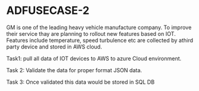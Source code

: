 # ADFUSECASE-2
GM is one of the leading heavy vehicle manufacture company. To improve their service thay are
planning to rollout new features based on IOT. Features include temperature, speed turbulence etc are collected by athird party device and stored in AWS cloud. 

Task1: pull all data of IOT devices to AWS to azure Cloud environment.

Task 2: Validate the data for proper format JSON data.

Task 3: Once validated this data would be stored in SQL DB 
